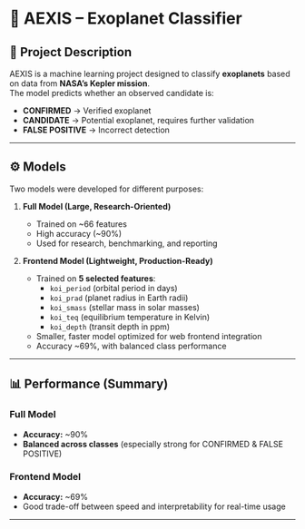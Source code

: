 # 🌌 AEXIS – Exoplanet Classifier

## 📖 Project Description
AEXIS is a machine learning project designed to classify **exoplanets** based on data from **NASA’s Kepler mission**.  
The model predicts whether an observed candidate is:

- **CONFIRMED** → Verified exoplanet  
- **CANDIDATE** → Potential exoplanet, requires further validation  
- **FALSE POSITIVE** → Incorrect detection

---

## ⚙️ Models
Two models were developed for different purposes:

1. **Full Model (Large, Research-Oriented)**  
   - Trained on ~66 features  
   - High accuracy (~90%)  
   - Used for research, benchmarking, and reporting  

2. **Frontend Model (Lightweight, Production-Ready)**  
   - Trained on **5 selected features**:  
     - `koi_period` (orbital period in days)  
     - `koi_prad` (planet radius in Earth radii)  
     - `koi_smass` (stellar mass in solar masses)  
     - `koi_teq` (equilibrium temperature in Kelvin)  
     - `koi_depth` (transit depth in ppm)  
   - Smaller, faster model optimized for web frontend integration  
   - Accuracy ~69%, with balanced class performance  

---

## 📊 Performance (Summary)

### Full Model
- **Accuracy:** ~90%  
- **Balanced across classes** (especially strong for CONFIRMED & FALSE POSITIVE)  

### Frontend Model
- **Accuracy:** ~69%  
- Good trade-off between speed and interpretability for real-time usage  

---

